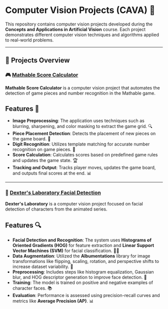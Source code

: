 # Computer Vision Projects (CAVA) 🔬

This repository contains computer vision projects developed during the **Concepts and Applications in Artificial Vision** course. Each project demonstrates different computer vision techniques and algorithms applied to real-world problems.

---

## 📂 Projects Overview

### 🎮 [Mathable Score Calculator](https://github.com/LVanesa/Computer-Vision/tree/main/Mathable%20Game)
**Mathable Score Calculator** is a computer vision project that automates the detection of game pieces and number recognition in the Mathable game.

## Features 🔧
- **Image Preprocessing**: The application uses techniques such as blurring, sharpening, and color masking to extract the game grid. 🔍
- **Piece Placement Detection**: Detects the placement of new pieces on the game board. 📍
- **Digit Recognition**: Utilizes template matching for accurate number recognition on game pieces. 🔢
- **Score Calculation**: Calculates scores based on predefined game rules and updates the game state. 🏆
- **Tracking and Output**: Tracks player moves, updates the game board, and outputs final scores at the end. 📊

---

### 🔬 [Dexter's Laboratory Facial Detection](https://github.com/LVanesa/Computer-Vision/tree/main/Dexter's%20Laboratory%20Facial%20Detector)
**Dexter's Laboratory** is a computer vision project focused on facial detection of characters from the animated series.

## Features 🔍
- **Facial Detection and Recognition**: The system uses **Histograms of Oriented Gradients (HOG)** for feature extraction and **Linear Support Vector Machines (SVM)** for facial classification. 🧑‍🦱
- **Data Augmentation**: Utilized the **Albumentations** library for image transformations like flipping, scaling, rotation, and perspective shifts to increase dataset variability. 🔄
- **Preprocessing**: Includes steps like histogram equalization, Gaussian blur, and HOG descriptor generation to improve face detection. 🎨
- **Training**: The model is trained on positive and negative examples of character faces. 📚
- **Evaluation**: Performance is assessed using precision-recall curves and metrics like **Average Precision (AP)**. 📊


